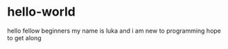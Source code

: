 # hello-world
hello fellow beginners 
my name is luka and i am new to programming hope to get along 
